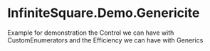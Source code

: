 # InfiniteSquare.Demo.Genericite
Example for demonstration the Control we can have with CustomEnumerators and the Efficiency we can have with Generics
